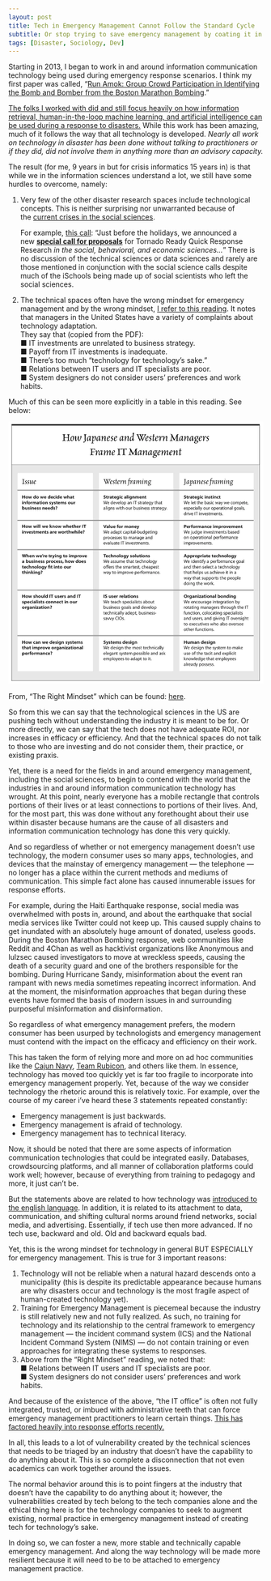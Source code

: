 ```yaml
---
layout: post
title: Tech in Emergency Management Cannot Follow the Standard Cycle
subtitle: Or stop trying to save emergency management by coating it in technology
tags: [Disaster, Sociology, Dev]
---
```


Starting in 2013, I began to work in and around information communication technology being used during emergency response scenarios. I think my first paper was called, “[Run Amok: Group Crowd Participation in Identifying the Bomb and Bomber from the Boston Marathon Bombing](http://idl.iscram.org/files/tapia/2014/992_Tapia_etal2014.pdf).”

[The folks I worked with did and still focus heavily on how information retrieval, human-in-the-loop machine learning, and artificial intelligence can be used during a response to disasters.](https://tinyurl.com/crisisinformatics) While this work has been amazing, much of it follows the way that all technology is developed. _Nearly all work on technology in disaster has been done without talking to practitioners or if they did, did not involve them in anything more than an advisory capacity._

The result (for me, 9 years in but for crisis informatics 15 years in) is that while we in the information sciences understand a lot, we still have some hurdles to overcome, namely:

1. Very few of the other disaster research spaces include technological concepts. This is neither surprising nor unwarranted because of the [current crises in the social sciences](https://www.tandfonline.com/doi/full/10.1080/1369118X.2016.1141972).  
      
    For example, [this call](https://hazards.colorado.edu/research/weather-ready-research-tornado-ready?utm_source=NHC+Master+List&utm_campaign=92cd7931d3-QR_COFlood_Callout_COPY_01&utm_medium=email&utm_term=0_dabc309806-92cd7931d3-54454241): “Just before the holidays, we announced a new [**special call for proposals**](https://urldefense.com/v3/__https://colorado.us1.list-manage.com/track/click?u=b72140489b80a4574373938a1&id=c16567ef14&e=35605d6b84__%3B%21%21PvXuogZ4sRB2p-tU%21QoTnlL-bRZrb5W_cBcgl0-thm84bhT94E1uV2YdZPk96YUtJRH4je_3CmjEQQ_Rz%24) for Tornado Ready Quick Response Research _in the social, behavioral, and economic sciences…_” There is no discussion of the technical sciences or data sciences and rarely are those mentioned in conjunction with the social science calls despite much of the iSchools being made up of social scientists who left the social sciences.
2. The technical spaces often have the wrong mindset for emergency management and by the wrong mindset, [I refer to this reading](https://www.dropbox.com/s/b9xkiupa3tu63o3/The%20Right%20Mind-Set%20for%20Managing%20Information%20Technology.pdf?dl=0). It notes that managers in the United States have a variety of complaints about technology adaptation.  
    They say that (copied from the PDF):  
    ■ IT investments are unrelated to business strategy.  
    ■ Payoff from IT investments is inadequate.  
    ■ There’s too much “technology for technology’s sake.”  
    ■ Relations between IT users and IT specialists are poor.  
    ■ System designers do not consider users’ preferences and work habits.

Much of this can be seen more explicitly in a table in this reading. See below:

![A table outlining different approaches from western versus japanese companies. The easiest way to describe this table is to say that Japan seeks to connect practice to technology whereas the west seeks to supplant practice with technology.](/img/evwtable.webp)

From, “The Right Mindset” which can be found: [here](https://www.dropbox.com/s/b9xkiupa3tu63o3/The%20Right%20Mind-Set%20for%20Managing%20Information%20Technology.pdf?dl=0).

So from this we can say that the technological sciences in the US are pushing tech without understanding the industry it is meant to be for. Or more directly, we can say that the tech does not have adequate ROI, nor increases in efficacy or efficiency. And that the technical spaces do not talk to those who are investing and do not consider them, their practice, or existing praxis.

Yet, there is a need for the fields in and around emergency management, including the social sciences, to begin to contend with the world that the industries in and around information communication technology has wrought. At this point, nearly everyone has a mobile rectangle that controls portions of their lives or at least connections to portions of their lives. And, for the most part, this was done without any forethought about their use within disaster because humans are the cause of all disasters and information communication technology has done this very quickly.

And so regardless of whether or not emergency management doesn’t use technology, the modern consumer uses so many apps, technologies, and devices that the mainstay of emergency management — the telephone — no longer has a place within the current methods and mediums of communication. This simple fact alone has caused innumerable issues for response efforts.

For example, during the Haiti Earthquake response, social media was overwhelmed with posts in, around, and about the earthquake that social media services like Twitter could not keep up. This caused supply chains to get inundated with an absolutely huge amount of donated, useless goods. During the Boston Marathon Bombing response, web communities like Reddit and 4Chan as well as hacktivist organizations like Anonymous and lulzsec caused investigators to move at wreckless speeds, causing the death of a security guard and one of the brothers responsible for the bombing. During Hurricane Sandy, misinformation about the event ran rampant with news media sometimes repeating incorrect information. And at the moment, the misinformation approaches that began during these events have formed the basis of modern issues in and surrounding purposeful misinformation and disinformation.

So regardless of what emergency management prefers, the modern consumer has been usurped by technologists and emergency management must contend with the impact on the efficacy and efficiency on their work.

This has taken the form of relying more and more on ad hoc communities like the [Cajun Navy](https://cajunrelief.org/), [Team Rubicon](https://teamrubiconusa.org/?gclid=Cj0KCQiA8vSOBhCkARIsAGdp6RRBOf-tp3b4zd99EYsvwJns5xpC_hI71PEhlub0lwGbHHhfmzp_LP0aAvmeEALw_wcB), and others like them. In essence, technology has moved too quickly yet is far too fragile to incorporate into emergency management properly. Yet, because of the way we consider technology the rhetoric around this is relatively toxic. For example, over the course of my career i’ve heard these 3 statements repeated constantly:

- Emergency management is just backwards.
- Emergency management is afraid of technology.
- Emergency management has to technical literacy.

Now, it should be noted that there are some aspects of information communication technologies that could be integrated easily. Databases, crowdsourcing platforms, and all manner of collaboration platforms could work well; however, because of everything from training to pedagogy and more, it just can’t be.

But the statements above are related to how technology was [introduced to the english language](https://www.jstor.org/stable/pdf/40061169.pdf?casa_token=4paUvcEcpdQAAAAA%3AM3DvUjMdDH3j3S7AFSpBcxDbXGCeLAjIc8rPnQ6s0QMyP2QrCu31rImiVF2Zxw2vCK-4ntuP57jJUpEBdRF6982ckBvgGdHw48sJm9D0uKTNPEMETA). In addition, it is related to its attachment to data, communication, and shifting cultural norms around friend networks, social media, and advertising. Essentially, if tech use then more advanced. If no tech use, backward and old. Old and backward equals bad.

Yet, this is the wrong mindset for technology in general BUT ESPECIALLY for emergency management. This is true for 3 important reasons:

1. Technology will not be reliable when a natural hazard descends onto a municipality (this is despite its predictable appearance because humans are why disasters occur and technology is the most fragile aspect of human-created technology yet).
2. Training for Emergency Management is piecemeal because the industry is still relatively new and not fully realized. As such, no training for technology and its relationship to the central framework to emergency management — the incident command system (ICS) and the National Incident Command System (NIMS) — do not contain training or even approaches for integrating these systems to responses.
3. Above from the “Right Mindset” reading, we noted that:  
    ■ Relations between IT users and IT specialists are poor.  
    ■ System designers do not consider users’ preferences and work habits.

And because of the existence of the above, “the IT office” is often not fully integrated, trusted, or imbued with administrative teeth that can force emergency management practitioners to learn certain things. [This has factored heavily into response efforts recently.](https://www.oig.dhs.gov/sites/default/files/assets/2019-08/OIG-19-58-Aug19.pdf)

In all, this leads to a lot of vulnerability created by the technical sciences that needs to be triaged by an industry that doesn’t have the capability to do anything about it. This is so complete a disconnection that not even academics can work together around the issues.

The normal behavior around this is to point fingers at the industry that doesn’t have the capability to do anything about it; however, the vulnerabilities created by tech belong to the tech companies alone and the ethical thing here is for the technology companies to seek to augment existing, normal practice in emergency management instead of creating tech for technology’s sake.

In doing so, we can foster a new, more stable and technically capable emergency management. And along the way technology will be made more resilient because it will need to be to be attached to emergency management practice.
